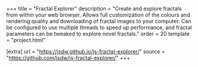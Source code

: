 +++
title = "Fractal Explorer"
description = "Create and explore fractals from within your web browser. Allows full customization of the colours and rendering quality and downloading of fractal images to your computer. Can be configured to use multiple threads to speed up performance, and fractal parameters can be tweaked to explore novel fractals."
order = 20
template = "project.html"

[extra]
url = "https://jsdw.github.io/js-fractal-explorer/"
source = "https://github.com/jsdw/js-fractal-explorer/"
+++